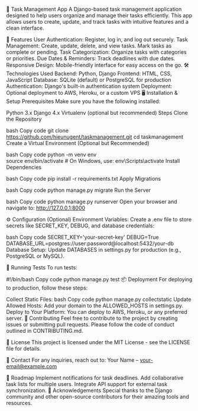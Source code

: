 📝 Task Management App
A Django-based task management application designed to help users organize and manage their tasks efficiently. This app allows users to create, update, and track tasks with intuitive features and a clean interface.

🚀 Features
User Authentication: Register, log in, and log out securely.
Task Management:
Create, update, delete, and view tasks.
Mark tasks as complete or pending.
Task Categorization: Organize tasks with categories or priorities.
Due Dates & Reminders: Track deadlines with due dates.
Responsive Design: Mobile-friendly interface for easy access on the go.
🛠️ Technologies Used
Backend: Python, Django
Frontend: HTML, CSS, JavaScript
Database: SQLite (default) or PostgreSQL for production
Authentication: Django's built-in authentication system
Deployment: Optional deployment to AWS, Heroku, or a custom VPS
🖥️ Installation & Setup
Prerequisites
Make sure you have the following installed:

Python 3.x
Django 4.x
Virtualenv (optional but recommended)
Steps
Clone the Repository

bash
Copy code
git clone https://github.com/hieunugent/taskmanagement.git
cd taskmanagement
Create a Virtual Environment (Optional but Recommended)

bash
Copy code
python -m venv env  
source env/bin/activate  # On Windows, use: env\Scripts\activate
Install Dependencies

bash
Copy code
pip install -r requirements.txt
Apply Migrations

bash
Copy code
python manage.py migrate
Run the Server

bash
Copy code
python manage.py runserver
Open your browser and navigate to:
http://127.0.0.1:8000

⚙️ Configuration (Optional)
Environment Variables:
Create a .env file to store secrets like SECRET_KEY, DEBUG, and database credentials:

bash
Copy code
SECRET_KEY='your-secret-key'
DEBUG=True
DATABASE_URL=postgres://user:password@localhost:5432/your-db
Database Setup:
Update DATABASES in settings.py for production (e.g., PostgreSQL or MySQL).

🧪 Running Tests
To run tests:

#!/bin/bash
Copy code
python manage.py test
📦 Deployment
For deploying to production, follow these steps:

Collect Static Files:
bash
Copy code
python manage.py collectstatic
Update Allowed Hosts: Add your domain to the ALLOWED_HOSTS in settings.py.
Deploy to Your Platform: You can deploy to AWS, Heroku, or any preferred server.
👥 Contributing
Feel free to contribute to the project by creating issues or submitting pull requests. Please follow the code of conduct outlined in CONTRIBUTING.md.

📄 License
This project is licensed under the MIT License - see the LICENSE file for details.

📧 Contact
For any inquiries, reach out to:
Your Name – your-email@example.com

🎯 Roadmap
Implement notifications for task deadlines.
Add collaborative task lists for multiple users.
Integrate API support for external task synchronization.
🙌 Acknowledgements
Special thanks to the Django community and other open-source contributors for their amazing tools and resources.